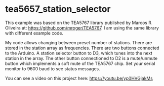 # tea5657_station_selector
   This example was based on the TEA5767 library published by Marcos R. Oliveira at: https://github.com/mroger/TEA5767. I am using the same library with different example code.
   
   My code allows changing between preset number of stations. There are stored in the station array as frequencies. There are two buttons connected to the Arduino. A station selector button to D3, which tunes into the next station in the array. The other button connectioned to D2 is a mute/unmute button which implements a soft mute of the TEA5767 chip.
   Set your serial monitor to 9600 baud to see status messages.
   
   You can see a video on this project here: https://youtu.be/yp0HVGjakMs
